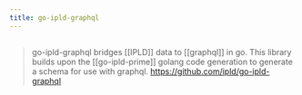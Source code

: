 ```yaml
---
title: go-ipld-graphql
---
```


## 
> go-ipld-graphql bridges [[IPLD]] data to [[graphql]] in go. This library builds upon the [[go-ipld-prime]] golang code generation to generate a schema for use with graphql.
https://github.com/ipld/go-ipld-graphql
##
